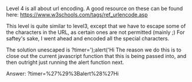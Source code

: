 Level 4 is all about url encoding. A good resource on these can be found here: https://www.w3schools.com/tags/ref_urlencode.asp

This level is quite similar to level3, except that we have to escape some of the characters in the URL, as certain ones are not permitted (mainly ;) For saftey's sake, I went ahead and encoded all the special characters.

The solution unescaped is ?timer=');alert('Hi
The reason we do this is to close out the current javascript function that this is being passed into, and then outright just running the alert function next. 


Answer: ?timer=%27%29%3Balert%28%27Hi
